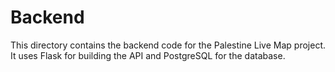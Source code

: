# Backend

This directory contains the backend code for the Palestine Live Map project. It uses Flask for building the API and PostgreSQL for the database.
